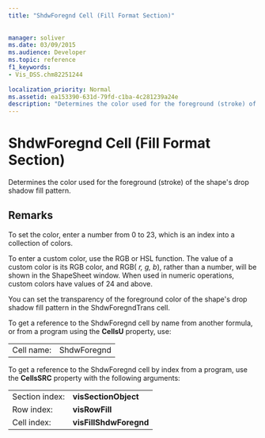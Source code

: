 ```yaml
---
title: "ShdwForegnd Cell (Fill Format Section)"
 
 
manager: soliver
ms.date: 03/09/2015
ms.audience: Developer
ms.topic: reference
f1_keywords:
- Vis_DSS.chm82251244
 
localization_priority: Normal
ms.assetid: ea153390-631d-79fd-c1ba-4c281239a24e
description: "Determines the color used for the foreground (stroke) of the shape's drop shadow fill pattern."
---
```


# ShdwForegnd Cell (Fill Format Section)

Determines the color used for the foreground (stroke) of the shape's drop shadow fill pattern.
  
## Remarks

To set the color, enter a number from 0 to 23, which is an index into a collection of colors.
  
To enter a custom color, use the RGB or HSL function. The value of a custom color is its RGB color, and RGB( *r, g, b*), rather than a number, will be shown in the ShapeSheet window. When used in numeric operations, custom colors have values of 24 and above. 
  
You can set the transparency of the foreground color of the shape's drop shadow fill pattern in the ShdwForegndTrans cell.
  
To get a reference to the ShdwForegnd cell by name from another formula, or from a program using the **CellsU** property, use: 
  
|||
|:-----|:-----|
| Cell name:  <br/> | ShdwForegnd  <br/> |
   
To get a reference to the ShdwForegnd cell by index from a program, use the **CellsSRC** property with the following arguments: 
  
|||
|:-----|:-----|
| Section index:  <br/> |**visSectionObject** <br/> |
| Row index:  <br/> |**visRowFill** <br/> |
| Cell index:  <br/> |**visFillShdwForegnd** <br/> |
   

